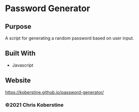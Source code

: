 # Password Generator 

## Purpose
A script for generating a random password based on user input.

## Built With
* Javascript

## Website
https://koberstine.github.io/password-generator/


### ©️2021 Chris Koberstine
